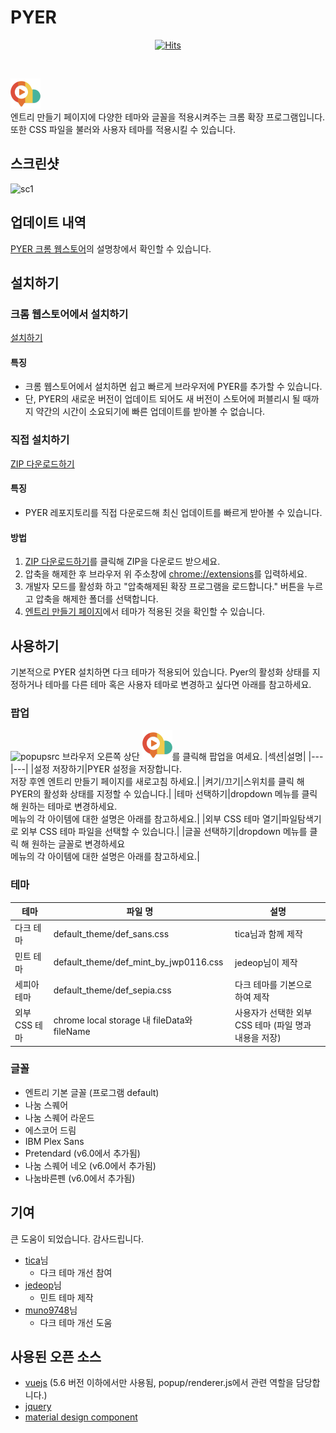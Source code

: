 # PYER
<div align=center>
  
[![Hits](https://hits.seeyoufarm.com/api/count/incr/badge.svg?url=https%3A%2F%2Fgithub.com%2FWooyeongCho%2FPyer&count_bg=%2379C83D&title_bg=%23555555&icon=ghostery.svg&icon_color=%23E7E7E7&title=hits&edge_flat=false)](https://hits.seeyoufarm.com)

</div>

<br />

![logo](https://raw.githubusercontent.com/WooyeongCho/PYER/master/icons/icon_48.png)
<br />
엔트리 만들기 페이지에 다양한 테마와 글꼴을 적용시켜주는 크롬 확장 프로그램입니다.
또한 CSS 파일을 불러와 사용자 테마를 적용시킬 수 있습니다.

## 스크린샷
![sc1](https://i.ibb.co/C1S3GGd/playentry-org-ws-63ce91b011ec0b001a5632cb-1.png)

## 업데이트 내역
[PYER 크롬 웹스토어](https://bit.ly/entry_pyer)의 설명창에서 확인할 수 있습니다.

## 설치하기
### 크롬 웹스토어에서 설치하기
[설치하기](https://bit.ly/entry_pyer)
#### 특징
- 크롬 웹스토어에서 설치하면 쉽고 빠르게 브라우저에 PYER를 추가할 수 있습니다.
- 단, PYER의 새로운 버전이 업데이트 되어도 새 버전이 스토어에 퍼블리시 될 때까지 약간의 시간이 소요되기에 빠른 업데이트를 받아볼 수 없습니다.

<!-- ### 파이어폭스 애드온 스토어에서 설치하기
[설치하기](http://bit.ly/entry_pyerfox) -->

### 직접 설치하기
[ZIP 다운로드하기](https://github.com/WooyeongCho/PYER/archive/master.zip)
#### 특징
- PYER 레포지토리를 직접 다운로드해 최신 업데이트를 빠르게 받아볼 수 있습니다.
#### 방법
1. [ZIP 다운로드하기](https://github.com/WooyeongCho/PYER/archive/master.zip)를 클릭해 ZIP을 다운로드 받으세요.
2. 압축을 해제한 후 브라우저 위 주소창에 [chrome://extensions](chrome://extensions)를 입력하세요.
3. 개발자 모드를 활성화 하고 "압축해제된 확장 프로그램을 로드합니다." 버튼을 누르고 압축을 해제한 폴더를 선택합니다.
4. [엔트리 만들기 페이지](https://playentry.org/ws)에서 테마가 적용된 것을 확인할 수 있습니다.

## 사용하기
기본적으로 PYER 설치하면 다크 테마가 적용되어 있습니다.
Pyer의 활성화 상태를 지정하거나 테마를 다른 테마 혹은 사용자 테마로 변경하고 싶다면 아래를 참고하세요.
### 팝업
![popupsrc](https://user-images.githubusercontent.com/29038818/91635784-35cd4500-ea36-11ea-8375-c1a62adf7abb.png)
브라우저 오른쪽 상단 ![logo](https://raw.githubusercontent.com/WooyeongCho/Pyer/master/icons/icon_48.png)를 클릭해 팝업을 여세요.
|섹션|설명|
|---|---|
|설정 저장하기|PYER 설정을 저장합니다.<br/>저장 후엔 엔트리 만들기 페이지를 새로고침 하세요.|
|켜기/끄기|스위치를 클릭 해 PYER의 활성화 상태를 지정할 수 있습니다.|
|테마 선택하기|dropdown 메뉴를 클릭 해 원하는 테마로 변경하세요.<br/>메뉴의 각 아이템에 대한 설명은 아래를 참고하세요.|
|외부 CSS 테마 열기|파일탐색기로 외부 CSS 테마 파일을 선택할 수 있습니다.|
|글꼴 선택하기|dropdown 메뉴를 클릭 해 원하는 글꼴로 변경하세요<br/>메뉴의 각 아이템에 대한 설명은 아래를 참고하세요.|

### 테마
|테마|파일 명|설명|
|---|---|---|
|다크 테마|default_theme/def_sans.css|tica님과 함께 제작|
|민트 테마|default_theme/def_mint_by_jwp0116.css|jedeop님이 제작|
|세피아 테마|default_theme/def_sepia.css|다크 테마를 기본으로 하여 제작|
|외부 CSS 테마|chrome local storage 내 fileData와 fileName|사용자가 선택한 외부 CSS 테마 (파일 명과 내용을 저장)|
### 글꼴
- 엔트리 기본 글꼴 (프로그램 default)
- 나눔 스퀘어
- 나눔 스퀘어 라운드
- 에스코어 드림
- IBM Plex Sans
- Pretendard (v6.0에서 추가됨)
- 나눔 스퀘어 네오 (v6.0에서 추가됨)
- 나눔바른펜 (v6.0에서 추가됨)

## 기여
큰 도움이 되었습니다. 감사드립니다.
- [tica](https://github.com/thoratica)님
  + 다크 테마 개선 참여
- [jedeop](https://github.com/jedeop)님
  + 민트 테마 제작
- [muno9748](https://github.com/muno9748)님
  + 다크 테마 개선 도움

## 사용된 오픈 소스
- [vuejs](https://github.com/vuejs/vue) (5.6 버전 이하에서만 사용됨, popup/renderer.js에서 관련 역할을 담당합니다.)
- [jquery](https://github.com/jquery/jquery)
- [material design component](https://github.com/material-components/material-components-web/)
